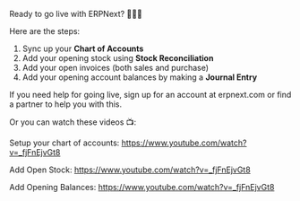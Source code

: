 Ready to go live with ERPNext? 🏁🏁🏁

Here are the steps:

1. Sync up your **Chart of Accounts**
3. Add your opening stock using **Stock Reconciliation**
4. Add your open invoices (both sales and purchase)
3. Add your opening account balances by making a **Journal Entry**

If you need help for going live, sign up for an account at erpnext.com or find a partner to help you with this.

Or you can watch these videos 📺:

Setup your chart of accounts: https://www.youtube.com/watch?v=_fjFnEjvGt8

Add Open Stock: https://www.youtube.com/watch?v=_fjFnEjvGt8

Add Opening Balances: https://www.youtube.com/watch?v=_fjFnEjvGt8
